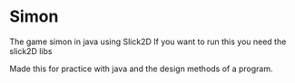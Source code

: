 # Simon
The game simon in java using Slick2D
If you want to run this you need the slick2D libs 

Made this for practice with java and the design methods of a program.
